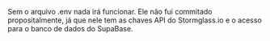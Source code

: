 Sem o arquivo .env nada irá funcionar. Ele não fui commitado propositalmente, já que nele tem as chaves API do Stormglass.io e o acesso para o banco de dados do SupaBase.
